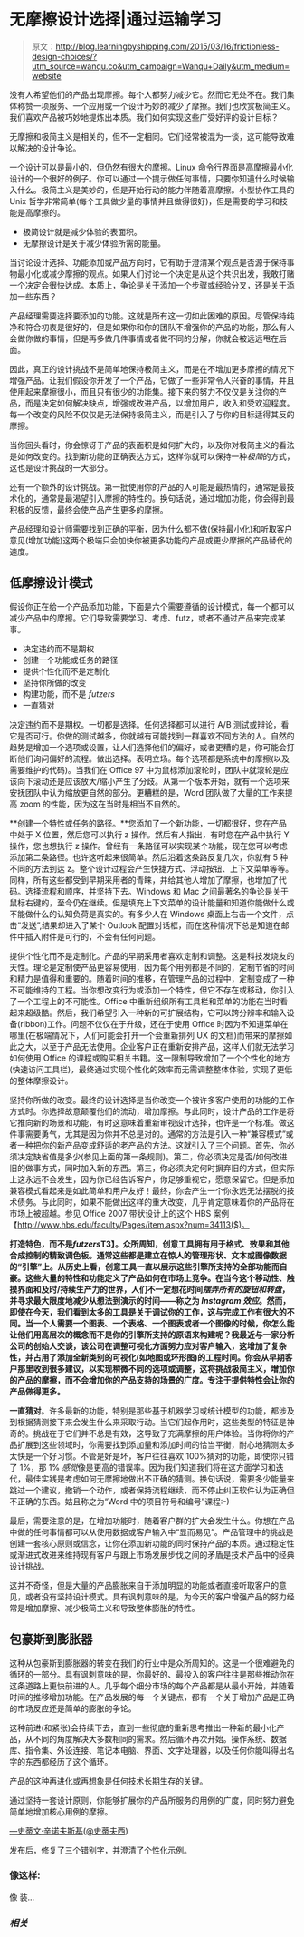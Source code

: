 # 无摩擦设计选择|通过运输学习

> 原文：<http://blog.learningbyshipping.com/2015/03/16/frictionless-design-choices/?utm_source=wanqu.co&utm_campaign=Wanqu+Daily&utm_medium=website>

没有人希望他们的产品出现摩擦。每个人都努力减少它。然而它无处不在。我们集体称赞一项服务、一个应用或一个设计巧妙的减少了摩擦。我们也欣赏极简主义。我们喜欢产品被巧妙地提炼出本质。我们如何实现这些广受好评的设计目标？

无摩擦和极简主义是相关的，但不一定相同。它们经常被混为一谈，这可能导致难以解决的设计争论。

一个设计可以是最小的，但仍然有很大的摩擦。Linux 命令行界面是高摩擦最小化设计的一个很好的例子。你可以通过一个提示做任何事情，只要你知道什么时候输入什么。极简主义是美妙的，但是开始行动的能力伴随着高摩擦。小型协作工具的 Unix 哲学非常简单(每个工具做少量的事情并且做得很好)，但是需要的学习和技能是高摩擦的。

*   极简设计就是减少体验的表面积。
*   无摩擦设计是关于减少体验所需的能量。

当讨论设计选择、功能添加或产品方向时，它有助于澄清某个观点是否源于保持事物最小化或减少摩擦的观点。如果人们讨论一个决定是从这个共识出发，我敢打赌一个决定会很快达成。本质上，争论是关于添加一个步骤或经验分叉，还是关于添加一些东西？

产品经理需要选择要添加的功能。这就是所有这一切如此困难的原因。尽管保持纯净和符合初衷是很好的，但是如果你和你的团队不增强你的产品的功能，那么有人会做你做的事情，但是再多做几件事情或者做不同的分解，你就会被远远甩在后面。

因此，真正的设计挑战不是简单地保持极简主义，而是在不增加更多摩擦的情况下增强产品。让我们假设你开发了一个产品，它做了一些非常令人兴奋的事情，并且使用起来摩擦很小，而且只有很少的功能集。接下来的努力不仅仅是关注你的产品，而是决定如何解决缺点，增强或改进产品，以增加用户，收入和受欢迎程度。每一个改变的风险不仅仅是无法保持极简主义，而是引入了与你的目标适得其反的摩擦。

当你回头看时，你会惊讶于产品的表面积是如何扩大的，以及你对极简主义的看法是如何改变的。找到新功能的正确表达方式，这样你就可以保持一种*极简*的方式，这也是设计挑战的一大部分。

还有一个额外的设计挑战。第一批使用你的产品的人可能是最热情的，通常是最技术化的，通常是最渴望引入摩擦的特性的。换句话说，通过增加功能，你会得到最积极的反馈，最终会使产品产生更多的摩擦。

产品经理和设计师需要找到正确的平衡，因为什么都不做(保持最小化)和听取客户意见(增加功能)这两个极端只会加快你被更多功能的产品或更少摩擦的产品替代的速度。

## 低摩擦设计模式

假设你正在给一个产品添加功能，下面是六个需要遵循的设计模式，每一个都可以减少产品中的摩擦。它们导致需要学习、考虑、futz，或者不通过产品来完成某事。

*   决定违约而不是期权
*   创建一个功能或任务的路径
*   提供个性化而不是定制化
*   坚持你所做的改变
*   构建功能，而不是 *futzers*
*   一直猜对

决定违约而不是期权。一切都是选择。任何选择都可以进行 A/B 测试或辩论，看它是否可行。你做的测试越多，你就越有可能找到一群喜欢不同方法的人。自然的趋势是增加一个选项或设置，让人们选择他们的偏好，或者更糟的是，你可能会打断他们询问偏好的流程。做出选择。表明立场。每个选项都是系统中的摩擦(以及需要维护的代码)。当我们在 Office 97 中为鼠标添加滚轮时，团队中就滚轮是应该向下滚动还是应该放大/缩小产生了分歧。从第一个版本开始，就有一个选项来安抚团队中认为缩放更自然的部分。更糟糕的是，Word 团队做了大量的工作来提高 zoom 的性能，因为这在当时是相当不自然的。

**创建一个特性或任务的路径。**您添加了一个新功能，一切都很好，您在产品中处于 X 位置，然后您可以执行 z 操作。然后有人指出，有时您在产品中执行 Y 操作，您也想执行 z 操作。曾经有一条路径可以实现某个功能，现在您可以考虑添加第二条路径。也许这听起来很简单。然后沿着这条路反复几次，你就有 5 种不同的方法到达 z。整个设计过程会产生快捷方式、浮动按钮、上下文菜单等等。同样，所有这些都受到早期采用者的青睐，并给其他人增加了摩擦，也增加了代码。选择流程和顺序，并坚持下去。Windows 和 Mac 之间最著名的争论是关于鼠标右键的，至今仍在继续。但是填充上下文菜单的设计能量和知道你能做什么或不能做什么的认知负荷是真实的。有多少人在 Windows 桌面上右击一个文件，点击“发送”,结果却进入了某个 Outlook 配置对话框，而在这种情况下总是知道在邮件中插入附件是可行的，不会有任何问题。

提供个性化而不是定制化。产品的早期采用者喜欢定制和调整。这是科技发烧友的天性。理论是定制使产品更容易使用，因为每个用例都是不同的，定制节省的时间和精力是值得和重要的。随着时间的推移，在管理产品的过程中，定制变成了一种不可能维持的工程。当你想改变行为或添加一个特性，但它不存在或移动，你引入了一个工程上的不可能性。Office 中重新组织所有工具栏和菜单的功能在当时看起来超级酷。然后，我们希望引入一种新的可扩展结构，它可以跨分辨率和输入设备(ribbon)工作。问题不仅仅在于升级，还在于使用 Office 时因为不知道菜单在哪里(在极端情况下，人们可能会打开一个会重新排列 UX 的文档)而带来的摩擦如此之大，以至于产品无法使用。企业客户正在重新安排产品，这样人们就无法学习如何使用 Office 的课程或购买相关书籍。这一限制导致增加了一个个性化的地方(快速访问工具栏)，最终通过实现个性化的效率而无需调整整体体验，实现了更低的整体摩擦设计。

坚持你所做的改变。最终的设计选择是当你改变一个被许多客户使用的功能的工作方式时。你选择故意颠覆他们的流动，增加摩擦。与此同时，设计产品的工作是将它推向新的场景和功能，有时这意味着重新审视设计选择，也许是一个标准。做这件事需要勇气，尤其是因为你并不总是对的。通常的方法是引入一种“兼容模式”或者一种把你的新产品变成舒适的老产品的方法。这就引入了三个问题。首先，你必须决定缺省值是多少(参见上面的第一条规则)。第二，你必须决定是否/如何改进旧的做事方式，同时加入新的东西。第三，你必须决定何时摒弃旧的方式，但实际上这永远不会发生，因为你已经告诉客户，你足够重视它，愿意保留它。但是添加兼容模式看起来是如此简单和用户友好！最终，你会产生一个你永远无法摆脱的技术债务。与此同时，如果不能做出这样的重大改变，几乎肯定意味着你的产品将在市场上被超越。参见 Office 2007 带状设计上的这个 HBS 案例【http://www.hbs.edu/faculty/Pages/item.aspx?num=34113($)。

**打造特色，而不是*futzers*T3】。众所周知，创意工具拥有用于格式、效果和其他合成控制的精致调色板。通常这些都是建立在惊人的管理形状、文本或图像数据的“引擎”上。从历史上看，创意工具一直以展示这些引擎所支持的全部功能而自豪。这些大量的特性和功能定义了产品如何在市场上竞争。在当今这个移动性、触摸界面和及时/持续生产力的世界，人们不一定想花时间*摆弄所有的旋钮和转盘*，并寻求最大限度地减少从想法到演示的时间——称之为 *Instagram 效应*。然而，即使在今天，我们看到太多的工具是关于调试你的工作，这与完成工作有很大的不同。当一个人需要一个图表、一个表格、一个图表或者一个图像的时候，你怎么能让他们用高层次的概念而不是你的引擎所支持的原语来构建呢？我最近与一家分析公司的创始人交谈，该公司在调整可视化方面努力应对客户输入，这增加了复杂性，并占用了添加全新类别的可视化(如地图或环形图)的工程时间。你会从早期客户那里收到很多建议，以实现稍微不同的选项或调整，这将挑战极简主义，增加你的产品的摩擦，而不会增加你的产品支持的场景的广度。专注于提供特性会让你的产品做得更多。**

**一直猜对**。许多最新的功能，特别是那些基于机器学习或统计模型的功能，都涉及到根据猜测接下来会发生什么来采取行动。当它们起作用时，这些类型的特征是神奇的。挑战在于它们并不总是有效，这导致了充满摩擦的用户体验。当你将你的产品扩展到这些领域时，你需要找到添加量和添加时间的恰当平衡，耐心地猜测太多太快是一个好习惯。不管是好是坏，客户往往喜欢 100%猜对的功能，即使你只错了 1%，那 1% *感觉*像是更高的错误率。因为我们知道我们将在这方面学习和迭代，最佳实践是考虑如何无摩擦地做出不正确的猜测。换句话说，需要多少能量来跳过一个建议，撤销一个动作，或者保持流程继续，而不停止纠正软件认为正确但不正确的东西。姑且称之为“Word 中的项目符号和编号”课程:-)

最后，需要注意的是，在增加功能时，随着客户群的扩大会发生什么。你想在产品中做的任何事情都可以从使用数据或客户输入中“显而易见”。产品管理中的挑战是创建一套核心原则或信念，让你在添加新功能的同时保持产品的本质。通过稳定性或渐进式改进来维持现有客户与跟上市场发展步伐之间的矛盾是技术产品中的经典设计挑战。

这并不奇怪，但是大量的产品膨胀来自于添加明显的功能或者直接听取客户的意见，或者没有坚持设计模式。具有讽刺意味的是，为今天的客户增强产品的努力经常是增加摩擦、减少极简主义和导致整体膨胀的特性。

## 包豪斯到膨胀器

这种从包豪斯到膨胀器的转变在我们的行业中是众所周知的。这是一个很难避免的循环的一部分。具有讽刺意味的是，你最好的、最投入的客户往往是那些推动你在这条道路上更快前进的人。几乎每个细分市场的每个产品都是从最小开始，并随着时间的推移增加功能。在产品发展的每一个关键点，都有一个关于增加产品是正确的市场反应还是简单的膨胀的争论。

这种前进(和紧张)会持续下去，直到一些彻底的重新思考推出一种新的最小化产品，从不同的角度解决大多数相同的需求。然后循环再次开始。操作系统、数据库、指令集、外设连接、笔记本电脑、界面、文字处理器，以及任何你能叫得出名字的东西都经历了这个循环。

产品的这种再进化或再想象是任何技术长期生存的关键。

通过坚持一套设计原则，你能够扩展你的产品所服务的用例的广度，同时努力避免简单地增加核心用例的摩擦。

[—史蒂文·辛诺夫斯基](http://linkedin.com/in/sinofsky)([@史蒂夫西](http://twitter.com/stevesi))

发布后，修复了三个错别字，并澄清了个性化示例。

### 像这样:

像 装...

### *相关*